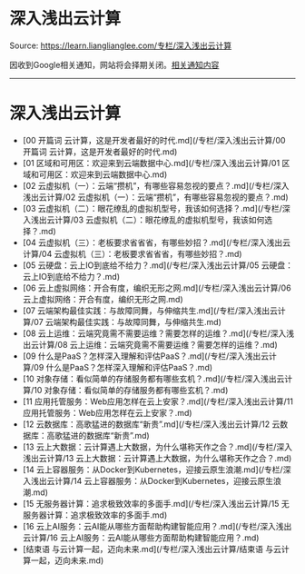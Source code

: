 # 深入浅出云计算 

Source: https://learn.lianglianglee.com/专栏/深入浅出云计算

因收到Google相关通知，网站将会择期关闭。[相关通知内容](https://lumendatabase.org/notices/44265620)

---

# 深入浅出云计算

* [00 开篇词 云计算，这是开发者最好的时代.md](/专栏/深入浅出云计算/00 开篇词 云计算，这是开发者最好的时代.md)
* [01 区域和可用区：欢迎来到云端数据中心.md](/专栏/深入浅出云计算/01 区域和可用区：欢迎来到云端数据中心.md)
* [02 云虚拟机（一）：云端“攒机”，有哪些容易忽视的要点？.md](/专栏/深入浅出云计算/02 云虚拟机（一）：云端“攒机”，有哪些容易忽视的要点？.md)
* [03 云虚拟机（二）：眼花缭乱的虚拟机型号，我该如何选择？.md](/专栏/深入浅出云计算/03 云虚拟机（二）：眼花缭乱的虚拟机型号，我该如何选择？.md)
* [04 云虚拟机（三）：老板要求省省省，有哪些妙招？.md](/专栏/深入浅出云计算/04 云虚拟机（三）：老板要求省省省，有哪些妙招？.md)
* [05 云硬盘：云上IO到底给不给力？.md](/专栏/深入浅出云计算/05 云硬盘：云上IO到底给不给力？.md)
* [06 云上虚拟网络：开合有度，编织无形之网.md](/专栏/深入浅出云计算/06 云上虚拟网络：开合有度，编织无形之网.md)
* [07 云端架构最佳实践：与故障同舞，与伸缩共生.md](/专栏/深入浅出云计算/07 云端架构最佳实践：与故障同舞，与伸缩共生.md)
* [08 云上运维：云端究竟需不需要运维？需要怎样的运维？.md](/专栏/深入浅出云计算/08 云上运维：云端究竟需不需要运维？需要怎样的运维？.md)
* [09 什么是PaaS？怎样深入理解和评估PaaS？.md](/专栏/深入浅出云计算/09 什么是PaaS？怎样深入理解和评估PaaS？.md)
* [10 对象存储：看似简单的存储服务都有哪些玄机？.md](/专栏/深入浅出云计算/10 对象存储：看似简单的存储服务都有哪些玄机？.md)
* [11 应用托管服务：Web应用怎样在云上安家？.md](/专栏/深入浅出云计算/11 应用托管服务：Web应用怎样在云上安家？.md)
* [12 云数据库：高歌猛进的数据库“新贵”.md](/专栏/深入浅出云计算/12 云数据库：高歌猛进的数据库“新贵”.md)
* [13 云上大数据：云计算遇上大数据，为什么堪称天作之合？.md](/专栏/深入浅出云计算/13 云上大数据：云计算遇上大数据，为什么堪称天作之合？.md)
* [14 云上容器服务：从Docker到Kubernetes，迎接云原生浪潮.md](/专栏/深入浅出云计算/14 云上容器服务：从Docker到Kubernetes，迎接云原生浪潮.md)
* [15 无服务器计算：追求极致效率的多面手.md](/专栏/深入浅出云计算/15 无服务器计算：追求极致效率的多面手.md)
* [16 云上AI服务：云AI能从哪些方面帮助构建智能应用？.md](/专栏/深入浅出云计算/16 云上AI服务：云AI能从哪些方面帮助构建智能应用？.md)
* [结束语 与云计算一起，迈向未来.md](/专栏/深入浅出云计算/结束语 与云计算一起，迈向未来.md)